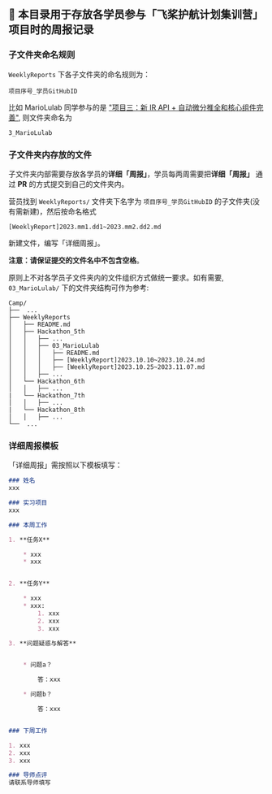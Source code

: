 ## 🌱 本目录用于存放各学员参与「飞桨护航计划集训营」项目时的周报记录

### 子文件夹命名规则
`WeeklyReports` 下各子文件夹的命名规则为：
```
项目序号_学员GitHubID
```

比如 MarioLulab 同学参与的是 ["项目三：新 IR API + 自动微分推全和核心组件完善"](https://github.com/PaddlePaddle/community/blob/master/hackathon/hackathon_5th/%E3%80%90PaddlePaddle%20Hackathon%205th%E3%80%91%E9%A3%9E%E6%A1%A8%E6%8A%A4%E8%88%AA%E8%AE%A1%E5%88%92%E9%9B%86%E8%AE%AD%E8%90%A5%E9%A1%B9%E7%9B%AE%E5%90%88%E9%9B%86.md#%E9%A1%B9%E7%9B%AE%E4%B8%89%E6%96%B0-ir-api--%E8%87%AA%E5%8A%A8%E5%BE%AE%E5%88%86%E6%8E%A8%E5%85%A8%E5%92%8C%E6%A0%B8%E5%BF%83%E7%BB%84%E4%BB%B6%E5%AE%8C%E5%96%84), 则文件夹命名为
```
3_MarioLulab
```

### 子文件夹内存放的文件
子文件夹内部需要存放各学员的**详细「周报」**，学员每两周需要把**详细「周报」** 通过 **PR** 的方式提交到自己的文件夹内。

营员找到 `WeeklyReports/` 文件夹下名字为 `项目序号_学员GitHubID` 的子文件夹(没有需新建)，然后按命名格式 
```
[WeeklyReport]2023.mm1.dd1~2023.mm2.dd2.md 
```
新建文件，编写「详细周报」。

**注意：请保证提交的文件名中不包含空格**。

原则上不对各学员子文件夹内的文件组织方式做统一要求。如有需要, `03_MarioLulab/` 下的文件夹结构可作为参考:
```
Camp/
├──  ...
├── WeeklyReports
│   ├── README.md
│   ├── Hackathon_5th
│   │   ├── ...
│   │   ├── 03_MarioLulab
│   │   │   ├── README.md
│   │   │   ├── [WeeklyReport]2023.10.10~2023.10.24.md
│   │   │   ├── [WeeklyReport]2023.10.25~2023.11.07.md
│   │   ├── ...
│   └── Hackathon_6th
│   │   ├── ...
|   └── Hackathon_7th
│   │   ├── ...
|   └── Hackathon_8th
│   │   ├── ...
└──  ...
```

### 详细周报模板
「详细周报」需按照以下模板填写：
```markdown
### 姓名
xxx

### 实习项目
xxx

### 本周工作

1. **任务X**

	* xxx
	* xxx


2. **任务Y**

	* xxx
	* xxx:
		1. xxx
		2. xxx
		3. xxx	

3. **问题疑惑与解答**


	* 问题a？

        答：xxx

	* 问题b？

        答：xxx


### 下周工作

1. xxx
2. xxx
3. xxx

### 导师点评
请联系导师填写
```


